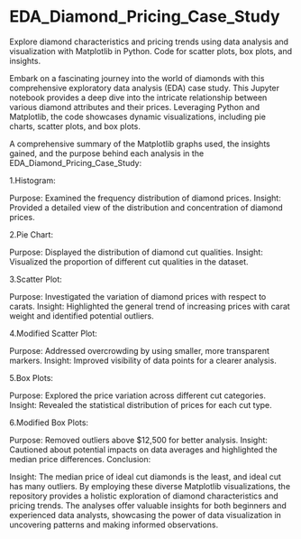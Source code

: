 # EDA_Diamond_Pricing_Case_Study
Explore diamond characteristics and pricing trends using data analysis and visualization with Matplotlib in Python. Code for scatter plots, box plots, and insights. 

Embark on a fascinating journey into the world of diamonds with this comprehensive exploratory data analysis (EDA) case study. This Jupyter notebook provides a deep dive into the intricate relationship between various diamond attributes and their prices. Leveraging Python and Matplotlib, the code showcases dynamic visualizations, including pie charts, scatter plots, and box plots.

A comprehensive summary of the Matplotlib graphs used, the insights gained, and the purpose behind each analysis in the EDA_Diamond_Pricing_Case_Study:

1.Histogram:

Purpose: Examined the frequency distribution of diamond prices.
Insight: Provided a detailed view of the distribution and concentration of diamond prices.

2.Pie Chart:

Purpose: Displayed the distribution of diamond cut qualities.
Insight: Visualized the proportion of different cut qualities in the dataset.

3.Scatter Plot:

Purpose: Investigated the variation of diamond prices with respect to carats.
Insight: Highlighted the general trend of increasing prices with carat weight and identified potential outliers.

4.Modified Scatter Plot:

Purpose: Addressed overcrowding by using smaller, more transparent markers.
Insight: Improved visibility of data points for a clearer analysis.

5.Box Plots:

Purpose: Explored the price variation across different cut categories.
Insight: Revealed the statistical distribution of prices for each cut type.

6.Modified Box Plots:

Purpose: Removed outliers above $12,500 for better analysis.
Insight: Cautioned about potential impacts on data averages and highlighted the median price differences.
Conclusion:

Insight: The median price of ideal cut diamonds is the least, and ideal cut has many outliers.
By employing these diverse Matplotlib visualizations, the repository provides a holistic exploration of diamond characteristics and pricing trends. The analyses offer valuable insights for both beginners and experienced data analysts, showcasing the power of data visualization in uncovering patterns and making informed observations.

